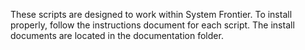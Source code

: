 These scripts are designed to work within System Frontier.  To install properly, follow the instructions document for each script.  The install documents are located in the documentation folder.
